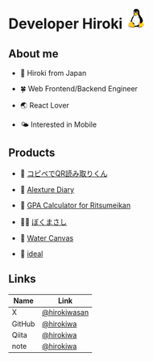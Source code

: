 <!-- ### Hello there 👋 -->

# Developer Hiroki <img src="https://raw.githubusercontent.com/devicons/devicon/1119b9f84c0290e0f0b38982099a2bd027a48bf1/icons/linux/linux-original.svg" alt="linux" width="40" height="40"/>

## About me 
- 🎉 Hiroki from Japan

- 🍀 Web Frontend/Backend Engineer

- 🌏 React Lover

- 🌤 Interested in Mobile

## Products

- 🔎 [コピペでQR読み取りくん](https://yomitorikun.hirokiwa.com)

- 📸 [Alexture Diary](https://alexturediary.vercel.app/)

- 📌 [GPA Calculator for Ritsumeikan](https://rits-gpa.vercel.app/)

- 🙎‍♂️ [ぼくまさし](https://masashi-calorie.vercel.app/)

- 🎨 [Water Canvas](https://water-canvas.netlify.app/)

- 🍏 [ideal](https://idealapp.vercel.app/)

## Links

| Name | Link |
| --- | ---|
| X | [@hirokiwasan](https://twitter.com/hirokiwasan) |
| GitHub | [@hirokiwa](https://github.com/hirokiwa) |
| Qiita | [@hirokiwa](https://qiita.com/hirokiwa) |
| note | [@hirokiwa](https://note.com/hirokiwa) |


<!-- <a href="https://github.com/anuraghazra/github-readme-stats">
  <img align="left" src="https://github-readme-stats.vercel.app/api/top-langs/?username=hirokiwa" />
</a> -->
